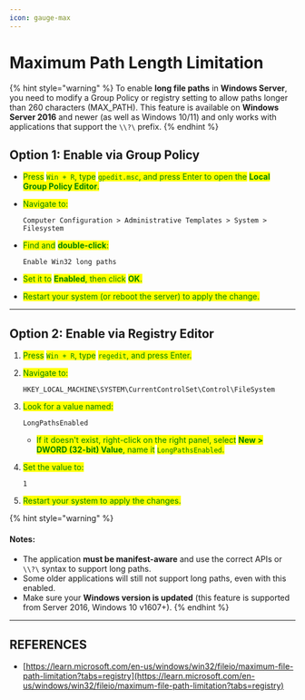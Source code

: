 ```yaml
---
icon: gauge-max
---
```


# Maximum Path Length Limitation

{% hint style="warning" %}
To enable **long file paths** in **Windows Server**, you need to modify a Group Policy or registry setting to allow paths longer than 260 characters (MAX\_PATH). This feature is available on **Windows Server 2016** and newer (as well as Windows 10/11) and only works with applications that support the `\\?\` prefix.
{% endhint %}

## Option 1: Enable via Group Policy

* <mark style="color:green;">Press</mark> <mark style="color:green;"></mark><mark style="color:green;">`Win + R`</mark><mark style="color:green;">, type</mark> <mark style="color:green;"></mark><mark style="color:green;">`gpedit.msc`</mark><mark style="color:green;">, and press Enter to open the</mark> <mark style="color:green;"></mark><mark style="color:green;">**Local Group Policy Editor**</mark><mark style="color:green;">.</mark>
*   <mark style="color:green;">Navigate to:</mark>

    ```
    Computer Configuration > Administrative Templates > System > Filesystem
    ```
*   <mark style="color:green;">Find and</mark> <mark style="color:green;"></mark><mark style="color:green;">**double-click**</mark><mark style="color:green;">:</mark>

    ```
    Enable Win32 long paths
    ```
* <mark style="color:green;">Set it to</mark> <mark style="color:green;"></mark><mark style="color:green;">**Enabled**</mark><mark style="color:green;">, then click</mark> <mark style="color:green;"></mark><mark style="color:green;">**OK**</mark><mark style="color:green;">.</mark>
* <mark style="color:green;">Restart your system (or reboot the server) to apply the change.</mark>

***

## Option 2: Enable via Registry Editor

1. <mark style="color:green;">Press</mark> <mark style="color:green;"></mark><mark style="color:green;">`Win + R`</mark><mark style="color:green;">, type</mark> <mark style="color:green;"></mark><mark style="color:green;">`regedit`</mark><mark style="color:green;">, and press Enter.</mark>
2.  <mark style="color:green;">Navigate to:</mark>

    ```
    HKEY_LOCAL_MACHINE\SYSTEM\CurrentControlSet\Control\FileSystem
    ```
3.  <mark style="color:green;">Look for a value named:</mark>

    ```
    LongPathsEnabled
    ```

    * <mark style="color:green;">If it doesn't exist, right-click on the right panel, select</mark> <mark style="color:green;"></mark><mark style="color:green;">**New > DWORD (32-bit) Value**</mark><mark style="color:green;">, name it</mark> <mark style="color:green;"></mark><mark style="color:green;">`LongPathsEnabled`</mark><mark style="color:green;">.</mark>
4.  <mark style="color:green;">Set the value to:</mark>

    ```
    1
    ```
5. <mark style="color:green;">Restart your system to apply the changes.</mark>



{% hint style="warning" %}
#### Notes:

* The application **must be manifest-aware** and use the correct APIs or `\\?\` syntax to support long paths.
* Some older applications will still not support long paths, even with this enabled.
* Make sure your **Windows version is updated** (this feature is supported from Server 2016, Windows 10 v1607+).
{% endhint %}



***

## REFERENCES

* [https://learn.microsoft.com/en-us/windows/win32/fileio/maximum-file-path-limitation?tabs=registry](https://learn.microsoft.com/en-us/windows/win32/fileio/maximum-file-path-limitation?tabs=registry)
